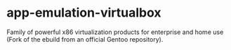 # app-emulation-virtualbox
Family of powerful x86 virtualization products for enterprise and home use (Fork of the ebuild from an official Gentoo repository).
